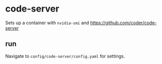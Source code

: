 # code-server
Sets up a container with `nvidia-smi` and https://github.com/coder/code-server

## run
Navigate to `config/code-server/config.yaml` for settings.

